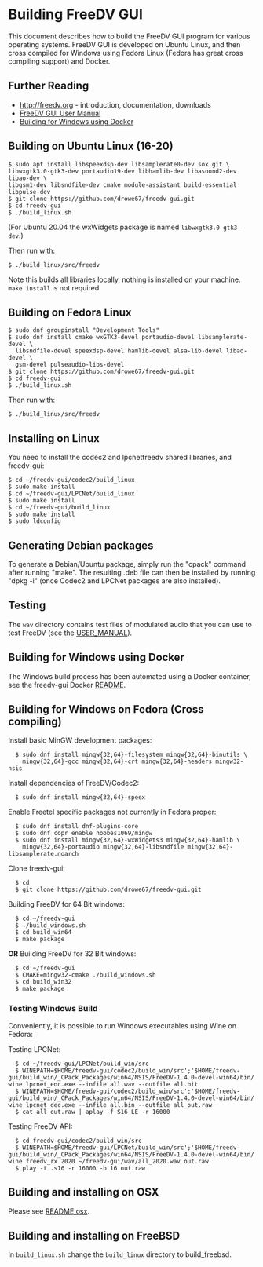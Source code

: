  # Building FreeDV GUI

This document describes how to build the FreeDV GUI program for various operating systems.  FreeDV GUI is developed on Ubuntu Linux, and then cross compiled for Windows using Fedora Linux (Fedora has great cross compiling support) and Docker.

## Further Reading

  * http://freedv.org - introduction, documentation, downloads
  * [FreeDV GUI User Manual](USER_MANUAL.md)
  * [Building for Windows using Docker](docker/README_docker.md)
  
## Building on Ubuntu Linux (16-20)
  ```
  $ sudo apt install libspeexdsp-dev libsamplerate0-dev sox git \
  libwxgtk3.0-gtk3-dev portaudio19-dev libhamlib-dev libasound2-dev libao-dev \
  libgsm1-dev libsndfile-dev cmake module-assistant build-essential libpulse-dev
  $ git clone https://github.com/drowe67/freedv-gui.git
  $ cd freedv-gui
  $ ./build_linux.sh
  ```
  (For Ubuntu 20.04 the wxWidgets package is named `libwxgtk3.0-gtk3-dev`.)
  
  Then run with:
  ```
  $ ./build_linux/src/freedv
  ```
  
  Note this builds all libraries locally, nothing is installed on your machine.  ```make install``` is not required.

## Building on Fedora Linux
  ```
  $ sudo dnf groupinstall "Development Tools"
  $ sudo dnf install cmake wxGTK3-devel portaudio-devel libsamplerate-devel \
    libsndfile-devel speexdsp-devel hamlib-devel alsa-lib-devel libao-devel \
    gsm-devel pulseaudio-libs-devel
  $ git clone https://github.com/drowe67/freedv-gui.git
  $ cd freedv-gui
  $ ./build_linux.sh
  ```
  Then run with:
  ```
  $ ./build_linux/src/freedv
  ```

## Installing on Linux

You need to install the codec2 and lpcnetfreedv shared libraries, and freedv-gui:
  ```
  $ cd ~/freedv-gui/codec2/build_linux
  $ sudo make install
  $ cd ~/freedv-gui/LPCNet/build_linux
  $ sudo make install
  $ cd ~/freedv-gui/build_linux
  $ sudo make install
  $ sudo ldconfig
  ```
 
## Generating Debian packages

To generate a Debian/Ubuntu package, simply run the "cpack" command after running "make". The resulting .deb file can then be installed by running "dpkg -i" (once Codec2 and LPCNet packages are also installed).
 
## Testing

The ```wav``` directory contains test files of modulated audio that you can use to test FreeDV (see the [USER_MANUAL](USER_MANUAL.md)).

## Building for Windows using Docker

The Windows build process has been automated using a Docker container, see the freedv-gui Docker [README](docker/README_docker.md).

## Building for Windows on Fedora (Cross compiling)

Install basic MinGW development packages:
```
  $ sudo dnf install mingw{32,64}-filesystem mingw{32,64}-binutils \
    mingw{32,64}-gcc mingw{32,64}-crt mingw{32,64}-headers mingw32-nsis
```

Install dependencies of FreeDV/Codec2:
```
  $ sudo dnf install mingw{32,64}-speex
```

Enable Freetel specific packages not currently in Fedora proper:
```
  $ sudo dnf install dnf-plugins-core
  $ sudo dnf copr enable hobbes1069/mingw
  $ sudo dnf install mingw{32,64}-wxWidgets3 mingw{32,64}-hamlib \
    mingw{32,64}-portaudio mingw{32,64}-libsndfile mingw{32,64}-libsamplerate.noarch
```

Clone freedv-gui:
```
  $ cd
  $ git clone https://github.com/drowe67/freedv-gui.git
```

Building FreeDV for 64 Bit windows:
```
  $ cd ~/freedv-gui
  $ ./build_windows.sh
  $ cd build_win64
  $ make package
```

**OR** Building FreeDV for 32 Bit windows:
```
  $ cd ~/freedv-gui
  $ CMAKE=mingw32-cmake ./build_windows.sh
  $ cd build_win32
  $ make package
```

### Testing Windows Build

Conveniently, it is possible to run Windows executables using Wine on Fedora:

Testing LPCNet:
```
  $ cd ~/freedv-gui/LPCNet/build_win/src
  $ WINEPATH=$HOME/freedv-gui/codec2/build_win/src';'$HOME/freedv-gui/build_win/_CPack_Packages/win64/NSIS/FreeDV-1.4.0-devel-win64/bin/ wine lpcnet_enc.exe --infile all.wav --outfile all.bit
  $ WINEPATH=$HOME/freedv-gui/codec2/build_win/src';'$HOME/freedv-gui/build_win/_CPack_Packages/win64/NSIS/FreeDV-1.4.0-devel-win64/bin/ wine lpcnet_dec.exe --infile all.bin --outfile all_out.raw
  $ cat all_out.raw | aplay -f S16_LE -r 16000

```

Testing FreeDV API:

```
  $ cd freedv-gui/codec2/build_win/src
  $ WINEPATH=$HOME/freedv-gui/LPCNet/build_win/src';'$HOME/freedv-gui/build_win/_CPack_Packages/win64/NSIS/FreeDV-1.4.0-devel-win64/bin/ wine freedv_rx 2020 ~/freedv-gui/wav/all_2020.wav out.raw
  $ play -t .s16 -r 16000 -b 16 out.raw
```

## Building and installing on OSX

Please see [README.osx](README.osx).

## Building and installing on FreeBSD

In ```build_linux.sh``` change the ```build_linux``` directory to build_freebsd.
